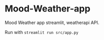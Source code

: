 # Mood-Weather-app
Mood Weather app streamlit, weatherapi API.

Run with
``` streamlit run src/app.py ```

